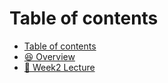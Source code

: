 # Table of contents

* [Table of contents](README.md)
* [😆 Overview](overview.md)
* [💪 Week2 Lecture](week2-lecture.md)
